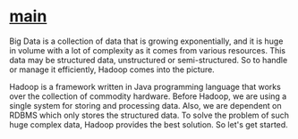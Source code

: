 # **[main](https://www.geeksforgeeks.org/hadoop-tutorial/)**

Big Data is a collection of data that is growing exponentially, and it is huge in volume with a lot of complexity as it comes from various resources. This data may be structured data, unstructured or semi-structured. So to handle or manage it efficiently, Hadoop comes into the picture.

Hadoop is a framework written in Java programming language that works over the collection of commodity hardware. Before Hadoop, we are using a single system for storing and processing data. Also, we are dependent on RDBMS which only stores the structured data. To solve the problem of such huge complex data, Hadoop provides the best solution. So let's get started.
